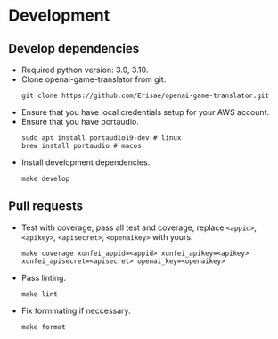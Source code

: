 # Development

## Develop dependencies
- Required python version: 3.9, 3.10.
- Clone openai-game-translator from git.
    ```shell
    git clone https://github.com/Erisae/openai-game-translator.git
    ```
- Ensure that you have local credentials setup for your AWS account.
- Ensure that you have portaudio.
    ```shell
    sudo apt install portaudio19-dev # linux
    brew install portaudio # macos
    ```
- Install development dependencies.
    ```shell
    make develop
    ```

## Pull requests
- Test with coverage, pass all test and coverage, replace `<appid>`, `<apikey>`, `<apisecret>`, `<openaikey>` with yours.
    ```shell
    make coverage xunfei_appid=<appid> xunfei_apikey=<apikey> xunfei_apisecret=<apisecret> openai_key=<openaikey>
    ```

- Pass linting.
    ```shell
    make lint
    ```
- Fix formmating if neccessary.
    ```shell
    make format
    ```
